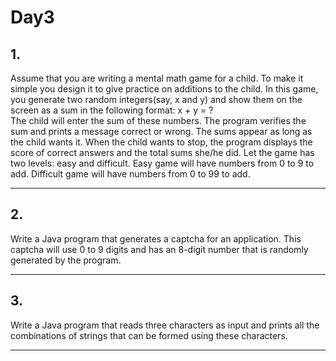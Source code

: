 # Day3

## 1. 
Assume that you are writing a mental math game for a child. To make it simple you design it to give practice on additions to the child. In this game, you generate two random integers(say, x and y) and show them on the screen as a sum in the following format: 
x + y = ?  
The child will enter the sum of these numbers. The program verifies the sum and prints a message correct or wrong. The sums appear as long as the child wants it. When the child wants to stop, the program displays the score of correct answers and the total sums she/he did. Let the game has two levels: easy and difficult. Easy game will have numbers from 0 to 9 to add. Difficult game will have numbers from 0 to 99 to add. 

 ---

## 2. 
Write a Java program that generates a captcha for an application. This captcha will use 0 to 9 digits and has an 8-digit number that is randomly generated by the program. 

---

## 3. 
Write a Java program that reads three characters as input and prints all the combinations of strings that can be formed using these characters. 

---